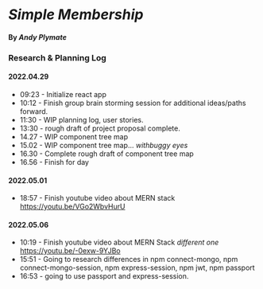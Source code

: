 # _Simple Membership_

#### By **_Andy Plymate_**

### Research & Planning Log
#### 2022.04.29
* 09:23 - Initialize react app
* 10:12 - Finish group brain storming session for additional ideas/paths forward.
* 11:30 - WIP planning log, user stories.
* 13:30 - rough draft of project proposal complete.
* 14.27 - WIP component tree map
* 15.02 - WIP component tree map... _withbuggy eyes_
* 16.30 - Complete rough draft of component tree map
* 16.56 - Finish for day

#### 2022.05.01
* 18:57 - Finish youtube video about MERN stack https://youtu.be/VGo2WbvHurU

#### 2022.05.06
* 10:19 - Finish youtube video about MERN Stack _different one_  https://youtu.be/-0exw-9YJBo
* 15:51 - Going to research differences in npm connect-mongo,  npm connect-mongo-session, npm express-session, npm jwt, npm passport
* 16:53 - going to use passport and express-session.